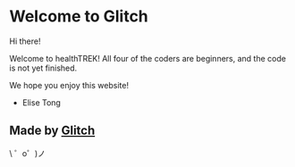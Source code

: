 Welcome to Glitch
=================

Hi there!

Welcome to healthTREK!
All four of the coders are beginners, and the code is not yet finished. 

We hope you enjoy this website!

- Elise Tong

Made by [Glitch](https://glitch.com/)
-------------------

\ ゜o゜)ノ
